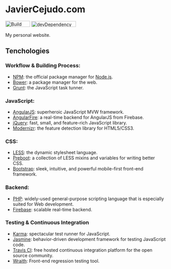 # JavierCejudo.com

[<img src="https://api.travis-ci.org/javiercejudo/javiercejudo.com.png?branch=master" alt="Build Status" width="77" height="19"/>](https://travis-ci.org/javiercejudo/javiercejudo.com)
[<img src="https://david-dm.org/javiercejudo/javiercejudo.com/dev-status.png" alt="devDependency Status" width="140" height="18"/>](https://david-dm.org/javiercejudo/javiercejudo.com#info=devDependencies)

My personal website.

## Tenchologies

### Workflow & Building Process:

- [NPM](https://npmjs.org/): the official package manager for
[Node.js](http://nodejs.org/).
- [Bower](http://bower.io/): a package manager for the web.
- [Grunt](http://gruntjs.com/): the JavaScript task tunner.

### JavaScript:

- [AngularJS](http://angularjs.org/): superheroic JavaScript MVW framework.
- [AngularFire](http://angularfire.com/): a real-time backend for AngularJS
from Firebase.
- [jQuery](http://jquery.com/): fast, small, and feature-rich JavaScript
library.
- [Modernizr](http://modernizr.com/): the feature detection library for
HTML5/CSS3.

### CSS:
- [LESS](http://lesscss.org/): the dynamic stylesheet language.
- [Preboot](http://getpreboot.com/): a collection of LESS mixins and
variables for writing better CSS.
- [Bootstrap](http://getbootstrap.com/): sleek, intuitive, and powerful
mobile-first front-end framework.

### Backend:

- [PHP](http://php.net/): widely-used general-purpose scripting language that
is especially suited for Web development.
- [Firebase](https://www.firebase.com/): scalable real-time backend.

### Testing & Continuous Integration
- [Karma](http://karma-runner.github.io/): spectacular test runner for
JavaScript.
- [Jasmine](http://pivotal.github.io/jasmine/): behavior-driven development
framework for testing JavaScript code.
- [Travis CI](https://travis-ci.org/): free hosted continuous integration
platform for the open source community.
- [Wraith](https://github.com/BBC-News/wraith): Front-end regression testing tool.